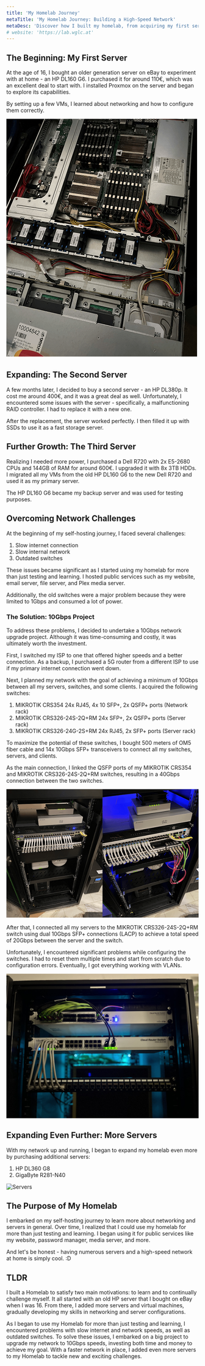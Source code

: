 ```yaml
---
title: 'My Homelab Journey'
metaTitle: 'My Homelab Journey: Building a High-Speed Network'
metaDesc: 'Discover how I built my homelab, from acquiring my first server to constructing a high-speed network for learning and hosting public services.'
# website: 'https://lab.wglc.at'
---
```


## The Beginning: My First Server
At the age of 16, I bought an older generation server on eBay to experiment with at home - an HP DL160 G6. I purchased it for around 110€, which was an excellent deal to start with. 
I installed Proxmox on the server and began to explore its capabilities. 

By setting up a few VMs, I learned about networking and how to configure them correctly.

![Server 1](../public/server1.png)

## Expanding: The Second Server
A few months later, I decided to buy a second server - an HP DL380p. It cost me around 400€, and it was a great deal as well. Unfortunately, I encountered some issues with the server - specifically, a malfunctioning RAID controller. I had to replace it with a new one.

After the replacement, the server worked perfectly. I then filled it up with SSDs to use it as a fast storage server.

## Further Growth: The Third Server
Realizing I needed more power, I purchased a Dell R720 with 2x E5-2680 CPUs and 144GB of RAM for around 600€. 
I upgraded it with 8x 3TB HDDs. I migrated all my VMs from the old HP DL160 G6 to the new Dell R720 and used it as my primary server. 

The HP DL160 G6 became my backup server and was used for testing purposes.

## Overcoming Network Challenges
At the beginning of my self-hosting journey, I faced several challenges:
1. Slow internet connection
2. Slow internal network
3. Outdated switches

These issues became significant as I started using my homelab for more than just testing and learning. I hosted public services such as my website, email server, file server, and Plex media server.

Additionally, the old switches were a major problem because they were limited to 1Gbps and consumed a lot of power.

### The Solution: 10Gbps Project
To address these problems, I decided to undertake a 10Gbps network upgrade project. Although it was time-consuming and costly, it was ultimately worth the investment.


First, I switched my ISP to one that offered higher speeds and a better connection. As a backup, I purchased a 5G router from a different ISP to use if my primary internet connection went down.

Next, I planned my network with the goal of achieving a minimum of 10Gbps between all my servers, switches, and some clients. I acquired the following switches:

1. MIKROTIK CRS354 24x RJ45, 4x 10 SFP+, 2x QSFP+ ports (Network rack)
2. MIKROTIK CRS326-24S-2Q+RM 24x SFP+, 2x QSFP+ ports (Server rack)
3. MIKROTIK CRS326-24G-2S+RM 24x RJ45, 2x SFP+ ports (Server rack)

To maximize the potential of these switches, I bought 500 meters of OM5 fiber cable and 14x 10Gbps SFP+ transceivers to connect all my switches, servers, and clients.

As the main connection, I linked the QSFP ports of my MIKROTIK CRS354 and MIKROTIK CRS326-24S-2Q+RM switches, resulting in a 40Gbps connection between the two switches.

![Network Rack](../public/networkRack.png)

After that, I connected all my servers to the MIKROTIK CRS326-24S-2Q+RM switch using dual 10Gbps SFP+ connections (LACP) to achieve a total speed of 20Gbps between the server and the switch.

Unfortunately, I encountered significant problems while configuring the switches. I had to reset them multiple times and start from scratch due to configuration errors. Eventually, I got everything working with VLANs.

![Server Switches](../public/homeLab3.jpg)

## Expanding Even Further: More Servers
With my network up and running, I began to expand my homelab even more by purchasing additional servers:
1. HP DL360 G8
2. GigaByte R281-N40

![Servers](../public/homelabCover.png)

## The Purpose of My Homelab
I embarked on my self-hosting journey to learn more about networking and servers in general. Over time, I realized that I could use my homelab for more than just testing and learning. I began using it for public services like my website, password manager, media server, and more.

And let's be honest - having numerous servers and a high-speed network at home is simply cool. :D


## TLDR
I built a Homelab to satisfy two main motivations: to learn and to continually challenge myself. It all started with an old HP server that I bought on eBay when I was 16. From there, I added more servers and virtual machines, gradually developing my skills in networking and server configurations.

As I began to use my Homelab for more than just testing and learning, I encountered problems with slow internet and network speeds, as well as outdated switches. To solve these issues, I embarked on a big project to upgrade my network to 10Gbps speeds, investing both time and money to achieve my goal. With a faster network in place, I added even more servers to my Homelab to tackle new and exciting challenges.